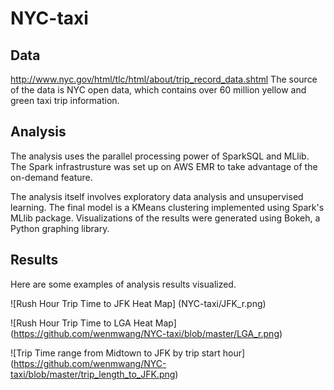 # NYC-taxi
## Data
http://www.nyc.gov/html/tlc/html/about/trip_record_data.shtml
The source of the data is NYC open data, which contains over 60 million yellow and green taxi trip information.

## Analysis
The analysis uses the parallel processing power of SparkSQL and MLlib. The Spark infrastrusture was set up on AWS EMR to take advantage of the on-demand feature.

The analysis itself involves exploratory data analysis and unsupervised learning. The final model is a KMeans clustering implemented using Spark's MLlib package. Visualizations of the results were generated using Bokeh, a Python graphing library.

## Results
Here are some examples of analysis results visualized.

![Rush Hour Trip Time to JFK Heat Map]
(NYC-taxi/JFK_r.png)

![Rush Hour Trip Time to LGA Heat Map]
(https://github.com/wenmwang/NYC-taxi/blob/master/LGA_r.png)

![Trip Time range from Midtown to JFK by trip start hour]
(https://github.com/wenmwang/NYC-taxi/blob/master/trip_length_to_JFK.png)
